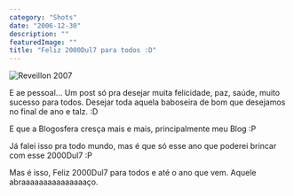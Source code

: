 ```yaml
---
category: "Shots"
date: "2006-12-30"
description: ""
featuredImage: ""
title: "Feliz 2000Dul7 para todos :D"
---
```


![Reveillon 2007](http://www.naluh.com/archives/reveillon.jpg)

E ae pessoal... Um post só pra desejar muita felicidade, paz, saúde, muito sucesso para todos. Desejar toda aquela baboseira de bom que desejamos no final de ano e talz. :D

E que a Blogosfera cresça mais e mais, principalmente meu Blog :P

Já falei isso pra todo mundo, mas é que só esse ano que poderei brincar com esse 2000Dul7 :P

Mas é isso, Feliz 2000Dul7 para todos e até o ano que vem. Aquele abraaaaaaaaaaaaaaaço.
